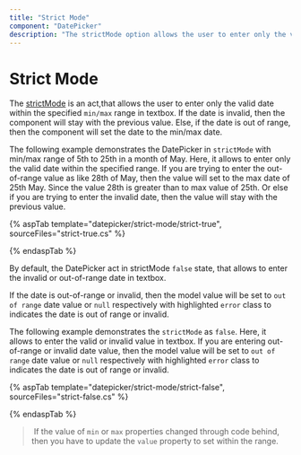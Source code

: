 ```yaml
---
title: "Strict Mode"
component: "DatePicker"
description: "The strictMode option allows the user to enter only the valid date value within the specified min/max range in textbox."
---
```


# Strict Mode

The [strictMode](https://help.syncfusion.com/cr/aspnetcore-js2/Syncfusion.EJ2.Calendars.DatePicker.html#Syncfusion_EJ2_Calendars_DatePicker_StrictMode)
is an act,that allows the user to enter only the valid date within the specified `min/max` range in textbox.
If the date is invalid, then the component will stay with the previous value.
Else, if the date is out of range, then the component will set the date to the min/max date.

The following example demonstrates the DatePicker in `strictMode` with min/max range of 5th to 25th in a month of May.
Here, it allows to enter only the valid date within the specified range. If you are trying to enter the out-of-range value as like 28th of May,
then the value will set to the max date of 25th May. Since the value 28th is greater than to max value of 25th.
Or else if you are trying to enter the invalid date, then the value will stay with the previous value.

{% aspTab template="datepicker/strict-mode/strict-true", sourceFiles="strict-true.cs" %}

{% endaspTab %}

By default, the DatePicker act in strictMode `false` state, that allows to enter the invalid or out-of-range date in textbox.

If the date is out-of-range or invalid, then the model value will be set to `out of range` date
value or `null` respectively with highlighted  `error` class to indicates the date is out of range or invalid.

The following example demonstrates the `strictMode` as `false`. Here, it allows to enter the
valid or invalid value in textbox.
If you are entering out-of-range or invalid date value, then the model value will be set to
`out of range` date value or `null` respectively with highlighted  `error` class to indicates
the date is out of range or invalid.

{% aspTab template="datepicker/strict-mode/strict-false", sourceFiles="strict-false.cs" %}

{% endaspTab %}

> If the value of `min` or `max` properties changed through code behind,
then you have to update the `value` property to set within the range.
